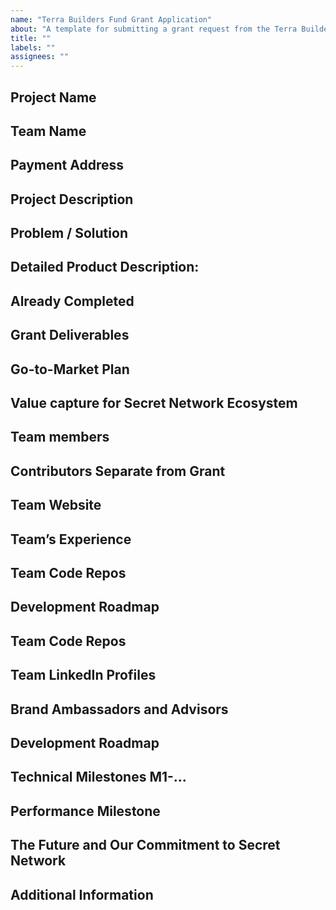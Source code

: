 ```yaml
---
name: "Terra Builders Fund Grant Application"
about: "A template for submitting a grant request from the Terra Builders Fund"
title: ""
labels: ""
assignees: ""
---
```


## Project Name

## Team Name

## Payment Address

## Project Description

## Problem / Solution

## Detailed Product Description:

## Already Completed

## Grant Deliverables

## Go-to-Market Plan

## Value capture for Secret Network Ecosystem

## Team members

## Contributors Separate from Grant

## Team Website

## Team’s Experience

## Team Code Repos

## Development Roadmap

## Team Code Repos

## Team LinkedIn Profiles

## Brand Ambassadors and Advisors

## Development Roadmap

## Technical Milestones M1-...

## Performance Milestone

## The Future and Our Commitment to Secret Network

## Additional Information
